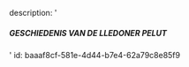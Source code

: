 description: '<p><h5>GESCHIEDENIS VAN DE LLEDONER PELUT</h5></p>'
id: baaaf8cf-581e-4d44-b7e4-62a79c8e85f9
